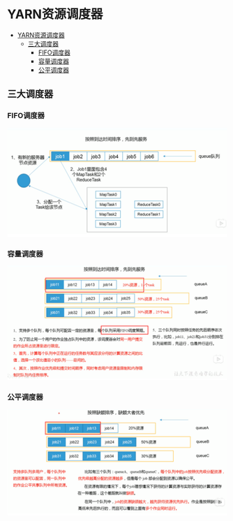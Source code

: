 # YARN资源调度器

<!-- TOC -->

- [YARN资源调度器](#yarn资源调度器)
    - [三大调度器](#三大调度器)
        - [FIFO调度器](#fifo调度器)
        - [容量调度器](#容量调度器)
        - [公平调度器](#公平调度器)

<!-- /TOC -->

## 三大调度器

###  FIFO调度器
![](https://raw.githubusercontent.com/Syncma/Figurebed/master/img/20200118134639.png)

###  容量调度器
![](https://raw.githubusercontent.com/Syncma/Figurebed/master/img/20200118134709.png)

###  公平调度器

![](https://raw.githubusercontent.com/Syncma/Figurebed/master/img/20200118134731.png)